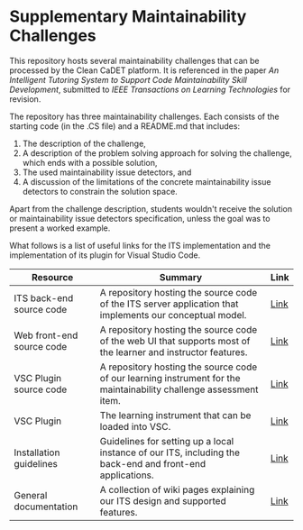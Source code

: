 # Supplementary Maintainability Challenges
This repository hosts several maintainability challenges that can be processed by the Clean CaDET platform. It is referenced in the paper _An Intelligent Tutoring System to Support Code Maintainability Skill Development_, submitted to _IEEE Transactions on Learning Technologies_ for revision.

The repository has three maintainability challenges. Each consists of the starting code (in the .CS file) and a README.md that includes:

1. The description of the challenge,
2. A description of the problem solving approach for solving the challenge, which ends with a possible solution,
3. The used maintainability issue detectors, and
4. A discussion of the limitations of the concrete maintainability issue detectors to constrain the solution space.

Apart from the challenge description, students wouldn't receive the solution or maintainability issue detectors specification, unless the goal was to present a worked example.

What follows is a list of useful links for the ITS implementation and the implementation of its plugin for Visual Studio Code.

| Resource	| Summary	| Link
| --------- | ------- | ------- |
| ITS back-end source code	| A repository hosting the source code of the ITS server application that implements our conceptual model.	| [Link](https://github.com/Clean-CaDET/tutor/tree/v2.9.0) |
| Web front-end source code	| A repository hosting the source code of the web UI that supports most of the learner and instructor features.	| [Link](https://github.com/Clean-CaDET/platform-tutor-ui-web/tree/v2.9.0) |
| VSC Plugin source code	| A repository hosting the source code of our learning instrument for the maintainability challenge assessment item.	| [Link](https://github.com/Clean-CaDET/platform-plugin-vscode/tree/feat-english) |
| VSC Plugin	| The learning instrument that can be loaded into VSC.	| [Link](https://marketplace.visualstudio.com/items?itemName=CleanCaDET.clean-cadet-en) |
| Installation guidelines	| Guidelines for setting up a local instance of our ITS, including the back-end and front-end applications.	| [Link](https://github.com/Clean-CaDET/tutor/tree/v2.9.0/SETUP.md) |
| General documentation	| A collection of wiki pages explaining our ITS design and supported features.	| [Link](https://github.com/Clean-CaDET/tutor/wiki) |
